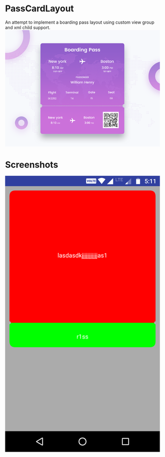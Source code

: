 # PassCardLayout
An attempt to implement a boarding pass layout using custom view group and xml child support.
![What we propose to create](/screenshots/preview.png)

# Screenshots
![Main screen](/screenshots/initial.png)
